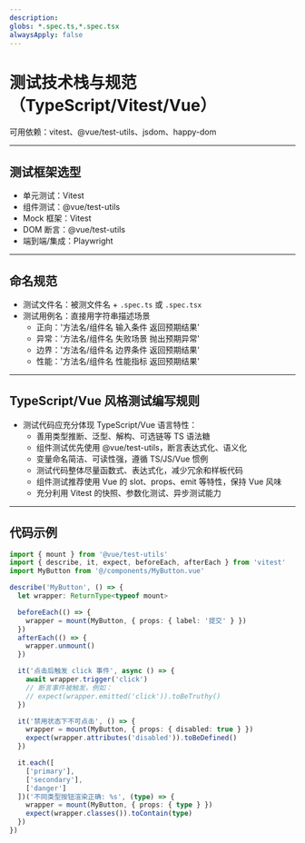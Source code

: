 ```yaml
---
description:
globs: *.spec.ts,*.spec.tsx
alwaysApply: false
---
```


# 测试技术栈与规范（TypeScript/Vitest/Vue）

可用依赖：vitest、@vue/test-utils、jsdom、happy-dom

---

## 测试框架选型

- 单元测试：Vitest
- 组件测试：@vue/test-utils
- Mock 框架：Vitest
- DOM 断言：@vue/test-utils
- 端到端/集成：Playwright

---

## 命名规范

- 测试文件名：被测文件名 + `.spec.ts` 或 `.spec.tsx`
- 测试用例名：直接用字符串描述场景
  + 正向：'方法名/组件名 输入条件 返回预期结果'
  + 异常：'方法名/组件名 失败场景 抛出预期异常'
  + 边界：'方法名/组件名 边界条件 返回预期结果'
  + 性能：'方法名/组件名 性能指标 返回预期结果'

---

## TypeScript/Vue 风格测试编写规则

- 测试代码应充分体现 TypeScript/Vue 语言特性：
  - 善用类型推断、泛型、解构、可选链等 TS 语法糖
  - 组件测试优先使用 @vue/test-utils，断言表达式化、语义化
  - 变量命名简洁、可读性强，遵循 TS/JS/Vue 惯例
  - 测试代码整体尽量函数式、表达式化，减少冗余和样板代码
  - 组件测试推荐使用 Vue 的 slot、props、emit 等特性，保持 Vue 风味
  - 充分利用 Vitest 的快照、参数化测试、异步测试能力

---

## 代码示例

```typescript
import { mount } from '@vue/test-utils'
import { describe, it, expect, beforeEach, afterEach } from 'vitest'
import MyButton from '@/components/MyButton.vue'

describe('MyButton', () => {
  let wrapper: ReturnType<typeof mount>

  beforeEach(() => {
    wrapper = mount(MyButton, { props: { label: '提交' } })
  })
  afterEach(() => {
    wrapper.unmount()
  })

  it('点击后触发 click 事件', async () => {
    await wrapper.trigger('click')
    // 断言事件被触发，例如：
    // expect(wrapper.emitted('click')).toBeTruthy()
  })

  it('禁用状态下不可点击', () => {
    wrapper = mount(MyButton, { props: { disabled: true } })
    expect(wrapper.attributes('disabled')).toBeDefined()
  })

  it.each([
    ['primary'],
    ['secondary'],
    ['danger']
  ])('不同类型按钮渲染正确: %s', (type) => {
    wrapper = mount(MyButton, { props: { type } })
    expect(wrapper.classes()).toContain(type)
  })
})
```
